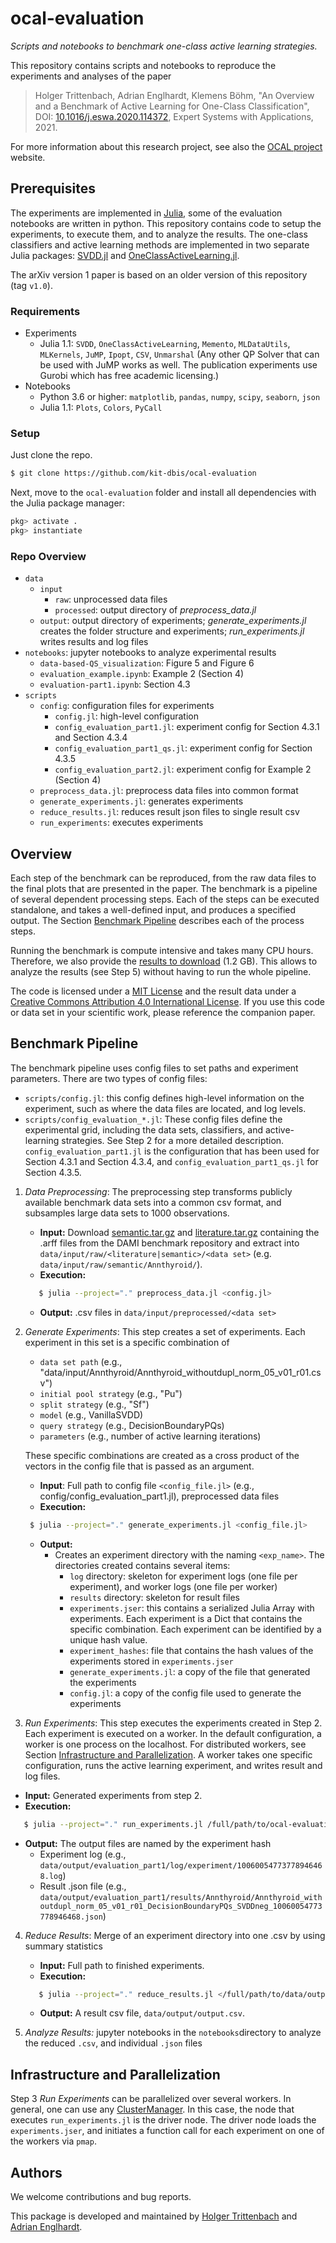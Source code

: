 # ocal-evaluation
_Scripts and notebooks to benchmark one-class active learning strategies._

This repository contains scripts and notebooks to reproduce the experiments and analyses of the paper

> Holger Trittenbach, Adrian Englhardt, Klemens Böhm, "An Overview and a Benchmark of Active Learning for One-Class Classification", DOI: [10.1016/j.eswa.2020.114372](https://doi.org/10.1016/j.eswa.2020.114372), Expert Systems with Applications, 2021.

For more information about this research project, see also the [OCAL project](https://www.ipd.kit.edu/ocal/) website.

## Prerequisites

The experiments are implemented in [Julia](https://julialang.org/), some of the evaluation notebooks are written in python.
This repository contains code to setup the experiments, to execute them, and to analyze the results.
The one-class classifiers and active learning methods are implemented in two separate Julia packages: [SVDD.jl](https://github.com/englhardt/SVDD.jl) and [OneClassActiveLearning.jl](https://github.com/englhardt/OneClassActiveLearning.jl).

The arXiv version 1 paper is based on an older version of this repository (tag `v1.0`).

### Requirements

* Experiments
  * Julia 1.1: `SVDD`, `OneClassActiveLearning`, `Memento`, `MLDataUtils`, `MLKernels`, `JuMP`, `Ipopt`, `CSV`, `Unmarshal`
    (Any other QP Solver that can be used with JuMP works as well. The publication experiments use Gurobi which has free academic licensing.)
* Notebooks
  * Python 3.6 or higher: `matplotlib`, `pandas`, `numpy`, `scipy`, `seaborn`, `json`
  * Julia 1.1: `Plots`, `Colors`, `PyCall`

### Setup
Just clone the repo.
```bash
$ git clone https://github.com/kit-dbis/ocal-evaluation
```

Next, move to the `ocal-evaluation` folder and install all dependencies with the Julia package manager:

```julia
pkg> activate .
pkg> instantiate
```

### Repo Overview

* `data`
  * `input`
    * `raw`: unprocessed data files
    * `processed`: output directory of _preprocess_data.jl_
  * `output`: output directory of experiments; _generate_experiments.jl_ creates the folder structure and experiments; _run_experiments.jl_ writes results and log files
* `notebooks`: jupyter notebooks to analyze experimental results
  * `data-based-QS_visualization`: Figure 5 and Figure 6
  * `evaluation_example.ipynb`: Example 2 (Section 4)
  * `evaluation-part1.ipynb`: Section 4.3
* `scripts`
  * `config`: configuration files for experiments
    * `config.jl`: high-level configuration
    * `config_evaluation_part1.jl`: experiment config for Section 4.3.1 and Section 4.3.4
    * `config_evaluation_part1_qs.jl`: experiment config for Section 4.3.5
    * `config_evaluation_part2.jl`: experiment config for Example 2 (Section 4)
  * `preprocess_data.jl`: preprocess data files into common format
  * `generate_experiments.jl`: generates experiments
  * `reduce_results.jl`: reduces result json files to single result csv
  * `run_experiments`: executes experiments

## Overview

Each step of the benchmark can be reproduced, from the raw data files to the final plots that are presented in the paper.
The benchmark is a pipeline of several dependent processing steps.
Each of the steps can be executed standalone, and takes a well-defined input, and produces a specified output.
The Section [Benchmark Pipeline](#benchmark-pipeline) describes each of the process steps.

Running the benchmark is compute intensive and takes many CPU hours.
Therefore, we also provide the [results to download](https://www.ipd.kit.edu/ocal/ocal-results.zip) (1.2 GB).
This allows to analyze the results (see Step 5) without having to run the whole pipeline.

The code is licensed under a [MIT License](https://github.com/kit-dbis/ocal-evaluation/blob/master/LICENSE.md) and the result data under a [Creative Commons Attribution 4.0 International License](https://creativecommons.org/licenses/by/4.0/).
If you use this code or data set in your scientific work, please reference the companion paper.

## Benchmark Pipeline

The benchmark pipeline uses config files to set paths and experiment parameters.
There are two types of config files:
* `scripts/config.jl`: this config defines high-level information on the experiment, such as where the data files are located, and log levels.
* `scripts/config_evaluation_*.jl`: These config files define the experimental grid, including the data sets, classifiers, and active-learning strategies. See Step 2 for a more detailed description. `config_evaluation_part1.jl` is the configuration that has been used for Section 4.3.1 and Section 4.3.4, and `config_evaluation_part1_qs.jl` for Section 4.3.5.

1. _Data Preprocessing_: The preprocessing step transforms publicly available benchmark data sets into a common csv format, and subsamples large data sets to 1000 observations.
   * **Input:** Download [semantic.tar.gz](http://www.dbs.ifi.lmu.de/research/outlier-evaluation/input/semantic.tar.gz) and [literature.tar.gz](http://www.dbs.ifi.lmu.de/research/outlier-evaluation/input/literature.tar.gz) containing the .arff files from the DAMI benchmark repository and extract into `data/input/raw/<literature|semantic>/<data set>` (e.g. `data/input/raw/semantic/Annthyroid/`).
   * **Execution:**
   ```bash
      $ julia --project="." preprocess_data.jl <config.jl>
   ```
   * **Output:** .csv files in `data/input/preprocessed/<data set>`

2. _Generate Experiments_: This step creates a set of experiments. Each experiment in this set is a specific combination of
    * `data set path` (e.g., "data/input/Annthyroid/Annthyroid_withoutdupl_norm_05_v01_r01.csv")
    * `initial pool strategy` (e.g., "Pu")
    * `split strategy` (e.g., "Sf")
    * `model` (e.g., VanillaSVDD)
    * `query strategy` (e.g., DecisionBoundaryPQs)
    * `parameters` (e.g., number of active learning iterations)

   These specific combinations are created as a cross product of the vectors in the config file that is passed as an argument.
   * **Input**: Full path to config file `<config_file.jl>` (e.g., config/config_evaluation_part1.jl), preprocessed data files
   * **Execution:**
   ```bash
    $ julia --project="." generate_experiments.jl <config_file.jl>
   ```
   * **Output:**
     * Creates an experiment directory with the naming `<exp_name>`. The directories created contains several items:
       * `log` directory: skeleton for experiment logs (one file per experiment), and worker logs (one file per worker)
       * `results` directory: skeleton for result files
       * `experiments.jser`: this contains a serialized Julia Array with experiments. Each experiment is a Dict that contains the specific combination. Each experiment can be identified by a unique hash value.
       * `experiment_hashes`: file that contains the hash values of the experiments stored in `experiments.jser`
       * `generate_experiments.jl`: a copy of the file that generated the experiments
       * `config.jl`: a copy of the config file used to generate the experiments

3. _Run Experiments_: This step executes the experiments created in Step 2.
Each experiment is executed on a worker. In the default configuration, a worker is one process on the localhost.
For distributed workers, see Section [Infrastructure and Parallelization](#infractructure-and-parallelization).
A worker takes one specific configuration, runs the active learning experiment, and writes result and log files.
  * **Input:** Generated experiments from step 2.
  * **Execution:**
  ```bash
     $ julia --project="." run_experiments.jl /full/path/to/ocal-evaluation/scripts/config.jl
  ```
  * **Output:** The output files are named by the experiment hash
    * Experiment log (e.g., `data/output/evaluation_part1/log/experiment/10060054773778946468.log`)
    * Result .json file (e.g., `data/output/evaluation_part1/results/Annthyroid/Annthyroid_withoutdupl_norm_05_v01_r01_DecisionBoundaryPQs_SVDDneg_10060054773778946468.json`)

4. _Reduce Results_: Merge of an experiment directory into one .csv by using summary statistics
    * **Input:** Full path to finished experiments.
    * **Execution:**
    ```bash
       $ julia --project="." reduce_results.jl </full/path/to/data/output>
    ```
    * **Output:** A result csv file, `data/output/output.csv`.

5. _Analyze Results:_ jupyter notebooks in the `notebooks`directory to analyze the reduced `.csv`, and individual `.json` files

## Infrastructure and Parallelization

Step 3 _Run Experiments_ can be parallelized over several workers. In general, one can use any [ClusterManager](https://github.com/JuliaParallel/ClusterManagers.jl). In this case, the node that executes `run_experiments.jl` is the driver node. The driver node loads the `experiments.jser`, and initiates a function call for each experiment on one of the workers via `pmap`.

## Authors
We welcome contributions and bug reports.

This package is developed and maintained by [Holger Trittenbach](https://github.com/holtri/) and [Adrian Englhardt](https://github.com/englhardt).
